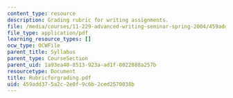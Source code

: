 ```yaml
---
content_type: resource
description: Grading rubric for writing assignments.
file: /media/courses/11-229-advanced-writing-seminar-spring-2004/459add375a2c2e0f9c6b2ced2570038b_Rubricforgrading.pdf
file_type: application/pdf
learning_resource_types: []
ocw_type: OCWFile
parent_title: Syllabus
parent_type: CourseSection
parent_uid: 1a93ea40-8513-923a-ad1f-8022888a257b
resourcetype: Document
title: Rubricforgrading.pdf
uid: 459add37-5a2c-2e0f-9c6b-2ced2570038b
---
```


